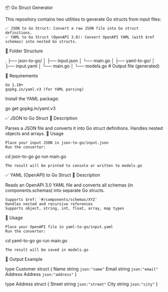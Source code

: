 📦 Go Struct Generator

This repository contains two utilities to generate Go structs from input files:

    ✅ JSON to Go Struct: Convert a raw JSON file into Go struct definitions.
    ✅ YAML to Go Struct (OpenAPI 3.0): Convert OpenAPI YAML (with $ref schemas) into nested Go structs.

📁 Folder Structure

.
├── json-to-go/
│   ├── input.json
│   └── main.go
│
├── yaml-to-go/
│   ├── input.yaml
│   └── main.go
│
└── models.go  # Output file (generated)

🔧 Requirements

    Go 1.18+
    gopkg.in/yaml.v3 (for YAML parsing)

Install the YAML package:

go get gopkg.in/yaml.v3

✅ JSON to Go Struct
🔹 Description

Parses a JSON file and converts it into Go struct definitions. Handles nested objects and arrays.
🔹 Usage

    Place your input JSON in json-to-go/input.json
    Run the converter:

cd json-to-go
go run main.go

    The result will be printed to console or written to models.go

✅ YAML (OpenAPI) to Go Struct
🔹 Description

Reads an OpenAPI 3.0 YAML file and converts all schemas (in components.schemas) into separate Go structs.

    Supports $ref: '#/components/schemas/XYZ'
    Handles nested and recursive references
    Supports object, string, int, float, array, map types

🔹 Usage

    Place your OpenAPI file in yaml-to-go/input.yaml
    Run the converter:

cd yaml-to-go
go run main.go

    The result will be saved in models.go

📌 Output Example

type Customer struct {
	Name    string  `json:"name"`
	Email   string  `json:"email"`
	Address Address `json:"address"`
}

type Address struct {
	Street  string `json:"street"`
	City    string `json:"city"`
}